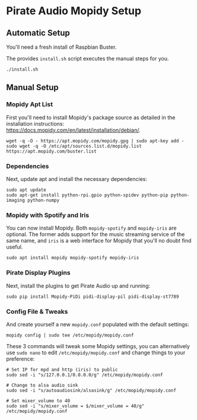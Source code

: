 # Pirate Audio Mopidy Setup

## Automatic Setup

You'll need a fresh install of Raspbian Buster.

The provides `install.sh` script executes the manual steps for you.

```
./install.sh
```

## Manual Setup

### Mopidy Apt List

First you'll need to install Mopidy's package source as detailed in the installation instructions: https://docs.mopidy.com/en/latest/installation/debian/.

```
wget -q -O - https://apt.mopidy.com/mopidy.gpg | sudo apt-key add -
sudo wget -q -O /etc/apt/sources.list.d/mopidy.list https://apt.mopidy.com/buster.list
```

### Dependencies

Next, update apt and install the necessary dependencies:

```
sudo apt update
sudo apt-get install python-rpi.gpio python-spidev python-pip python-imaging python-numpy
```

### Mopidy with Spotify and Iris

You can now install Mopidy. Both `mopidy-spotify` and `mopidy-iris` are optional. The former adds support for the music streaming service of the same name, and `iris` is a web interface for Mopidy that you'll no doubt find useful.

```
sudo apt install mopidy mopidy-spotify mopidy-iris
```

### Pirate Display Plugins

Next, install the plugins to get Pirate Audio up and running:

```
sudo pip install Mopidy-PiDi pidi-display-pil pidi-display-st7789
```

### Config File & Tweaks

And create yourself a new `mopidy.conf` populated with the default settings:

```
mopidy config | sudo tee /etc/mopidy/mopidy.conf
```

These 3 commands will tweak some Mopidy settings, you can alternatively use `sudo nano` to edit `/etc/mopidy/mopidy.conf` and change things to your preference:

```
# Set IP for mpd and http (iris) to public
sudo sed -i "s/127.0.0.1/0.0.0.0/g" /etc/mopidy/mopidy.conf

# Change to alsa audio sink
sudo sed -i "s/autoaudiosink/alsasink/g" /etc/mopidy/mopidy.conf

# Set mixer_volume to 40
sudo sed -i "s/mixer_volume = $/mixer_volume = 40/g" /etc/mopidy/mopidy.conf
```